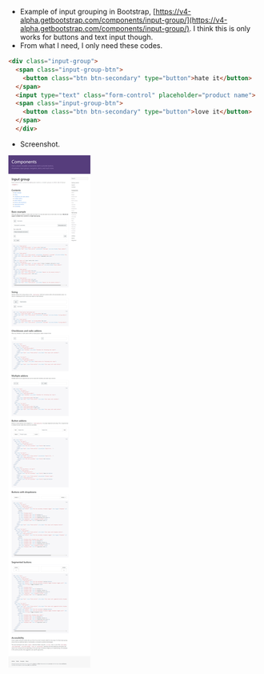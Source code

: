 * Example of input grouping in Bootstrap, [https://v4-alpha.getbootstrap.com/components/input-group/](https://v4-alpha.getbootstrap.com/components/input-group/). I think this is only works for buttons and text input though.
* From what I need, I only need these codes.

```markdown
<div class="input-group">
  <span class="input-group-btn">
    <button class="btn btn-secondary" type="button">hate it</button>
  </span>
  <input type="text" class="form-control" placeholder="product name">
  <span class="input-group-btn">
    <button class="btn btn-secondary" type="button">love it</button>
  </span>
  </div>
```

* Screenshot.

![./20170526-2040-cet-input-grouping-in-bootstrap-1.png](./20170526-2040-cet-input-grouping-in-bootstrap-1.png)